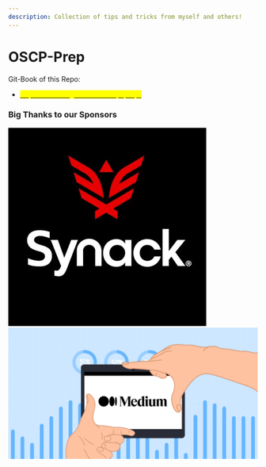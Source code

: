 ```yaml
---
description: Collection of tips and tricks from myself and others!
---
```


# OSCP-Prep

Git-Book of this Repo:

* <mark style="color:yellow;"></mark>[<mark style="color:yellow;">https://ice-wzl.gitbook.io/oscp-prep/</mark>](https://ice-wzl.gitbook.io/oscp-prep/)<mark style="color:yellow;"></mark>

### Big Thanks to our Sponsors

<img src=".gitbook/assets/qmaPi6hK_400x400.jpg" alt="" data-size="original"><img src=".gitbook/assets/tp-blog-1864x980-10 (1).png" alt="" data-size="original">
